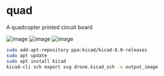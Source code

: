 # quad
A quadcopter printed circuit board

![image](https://github.com/ratisbonrobotics/drone/assets/149831926/ca73d6d1-41e3-425e-b51a-48b5f8c18408)
![image](https://github.com/ratisbonrobotics/drone/assets/149831926/81ee0bea-3d01-427b-8c20-06429374bebd)
![image](https://github.com/ratisbonrobotics/drone/assets/149831926/c266eeb9-4a0b-45ac-baba-4c1b8c998e4e)


``` sh
sudo add-apt-repository ppa:kicad/kicad-8.0-releases
sudo apt update
sudo apt install kicad
kicad-cli sch export svg drone.kicad_sch -o output_image
```
